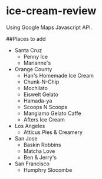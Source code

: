 # ice-cream-review
Using Google Maps Javascript API.

##Places to add
* Santa Cruz
  * Penny Ice
  * Marianne's
* Orange County
  * Han's Homemade Ice Cream
  * Chunk-N-Chip
  * Mochilato
  * Eiswelt Gelato
  * Hamada-ya
  * Scoops N Scoops
  * Mangiamo Gelato Caffe
  * Afters Ice Cream
* Los Angeles
  * Atticus Pies & Creamery
* San Jose
  * Baskin Robbins
  * Matcha Love
  * Ben & Jerry's
* San Francisco
  * Humphry Slocombe
